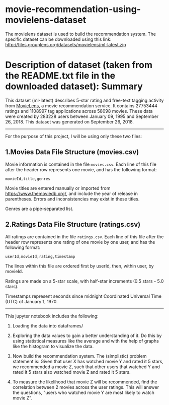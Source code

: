 # movie-recommendation-using-movielens-dataset

The movielens dataset is used to build the recommendation system. 
The specific dataset can be downloaded using this link: http://files.grouplens.org/datasets/movielens/ml-latest.zip

Description of dataset (taken from the README.txt file in the downloaded dataset):
Summary
=======

This dataset (ml-latest) describes 5-star rating and free-text tagging activity from [MovieLens](http://movielens.org), a movie recommendation service. It contains 27753444 ratings and 1108997 tag applications across 58098 movies. These data were created by 283228 users between January 09, 1995 and September 26, 2018. This dataset was generated on September 26, 2018.

-----------------------------------------

For the purpose of this project, I will be using only these two files:


1.Movies Data File Structure (movies.csv)
---------------------------------------

Movie information is contained in the file `movies.csv`. Each line of this file after the header row represents one movie, and has the following format:

    movieId,title,genres

Movie titles are entered manually or imported from <https://www.themoviedb.org/>, and include the year of release in parentheses. Errors and inconsistencies may exist in these titles.

Genres are a pipe-separated list.


2.Ratings Data File Structure (ratings.csv)
-----------------------------------------

All ratings are contained in the file `ratings.csv`. Each line of this file after the header row represents one rating of one movie by one user, and has the following format:

    userId,movieId,rating,timestamp

The lines within this file are ordered first by userId, then, within user, by movieId.

Ratings are made on a 5-star scale, with half-star increments (0.5 stars - 5.0 stars).

Timestamps represent seconds since midnight Coordinated Universal Time (UTC) of January 1, 1970.

-----------------------------------------

This jupyter notebook includes the following:

1. Loading the data into dataframes/

2. Exploring the data values to gain a better understanding of it. Do this by using statistical measures like the average and with the help of graphs like the histogram to visualize the data.

3. Now build the recommendation system. 
   The (simplistic) problem statement is: Given that user X has watched movie Y and rated it 5 stars,    we recommended a movie Z, such that other users that watched Y and rated it 5 stars also watched      movie Z and rated it 5 stars.  
   
4. To measure the likelihood that movie Z will be recommended, find the correlation between 2 movies    across the user ratings. This will answer the questions, "users who watched movie Y are most          likely to watch movie Z". 
